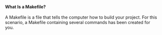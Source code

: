 #### What Is a Makefile?

A Makefile is a file that tells the computer how to build your project. For this scenario, a Makefile containing several commands has been created for you.

